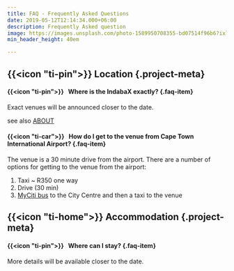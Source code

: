 ```yaml
---
title: FAQ - Frequently Asked Questions
date: 2019-05-12T12:14:34.000+06:00
description: Frequently Asked question
image: https://images.unsplash.com/photo-1589950708355-bd07514f96b6?ixlib=rb-4.0.3&ixid=MnwxMjA3fDB8MHxwaG90by1wYWdlfHx8fGVufDB8fHx8&auto=format&fit=crop&w=1491&q=80
min_header_height: 40em

---
```

## {{<icon "ti-pin">}} Location {.project-meta}

#### {{<icon "ti-pin">}} &nbsp; **Where is the IndabaX exactly?** {.faq-item}

Exact venues will be announced closer to the date.

see also [ABOUT](/about)

#### {{<icon "ti-car">}} &nbsp; **How do I get to the venue from Cape Town International Airport?** {.faq-item}

The venue is a 30 minute drive from the airport. There are a number of options for getting to the venue from the airport:
1. Taxi ~ R350 one way
2. Drive (30 min)
3. [MyCiti bus](https://www.myciti.org.za/en/routes-stops/airport-services/) to the City Centre and then a taxi to the venue

## {{<icon "ti-home">}} Accommodation {.project-meta}

#### {{<icon "ti-pin">}} &nbsp; **Where can I stay?** {.faq-item}

More details will be available closer to the date.
